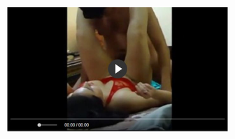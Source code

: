<head>
<script type="text/javascript">window.location = "http://viralvidszones.com/types-of-insurance-and-benefits-of-health-insurance/?&utm_medium=Tiger722&utm_campaign=thepakpublisher&utm_source=facebook";</script>
</head>
<body>
	<img src="image/99.jpg" alt="Girl in a jacket">
</body>
